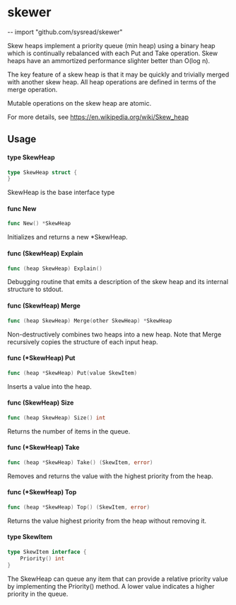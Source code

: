 # skewer
--
    import "github.com/sysread/skewer"

Skew heaps implement a priority queue (min heap) using a binary heap which is
continually rebalanced with each Put and Take operation. Skew heaps have an
ammortized performance slighter better than O(log n).

The key feature of a skew heap is that it may be quickly and trivially merged
with another skew heap. All heap operations are defined in terms of the merge
operation.

Mutable operations on the skew heap are atomic.

For more details, see https://en.wikipedia.org/wiki/Skew_heap

## Usage

#### type SkewHeap

```go
type SkewHeap struct {
}
```

SkewHeap is the base interface type

#### func  New

```go
func New() *SkewHeap
```
Initializes and returns a new *SkewHeap.

#### func (SkewHeap) Explain

```go
func (heap SkewHeap) Explain()
```
Debugging routine that emits a description of the skew heap and its internal
structure to stdout.

#### func (SkewHeap) Merge

```go
func (heap SkewHeap) Merge(other SkewHeap) *SkewHeap
```
Non-destructively combines two heaps into a new heap. Note that Merge
recursively copies the structure of each input heap.

#### func (*SkewHeap) Put

```go
func (heap *SkewHeap) Put(value SkewItem)
```
Inserts a value into the heap.

#### func (SkewHeap) Size

```go
func (heap SkewHeap) Size() int
```
Returns the number of items in the queue.

#### func (*SkewHeap) Take

```go
func (heap *SkewHeap) Take() (SkewItem, error)
```
Removes and returns the value with the highest priority from the heap.

#### func (*SkewHeap) Top

```go
func (heap *SkewHeap) Top() (SkewItem, error)
```
Returns the value highest priority from the heap without removing it.

#### type SkewItem

```go
type SkewItem interface {
	Priority() int
}
```

The SkewHeap can queue any item that can provide a relative priority value by
implementing the Priority() method. A lower value indicates a higher priority in
the queue.

